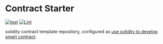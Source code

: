 # Contract Starter

[![test](https://github.com/phenix3443/contract_starter/actions/workflows/test.yml/badge.svg)](https://github.com/phenix3443/contract_starter/actions/workflows/test.yml)
[![Lint](https://github.com/phenix3443/contract_starter/actions/workflows/lint.yml/badge.svg)](https://github.com/phenix3443/contract_starter/actions/workflows/lint.yml)

solidity contract template repository, configured as [use solidity to develop smart contract](https://blog.panghuli.cn/posts/ethereum/solidity/).

